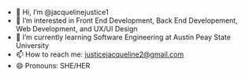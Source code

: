 - 👋 Hi, I’m @jacquelinejustice1
- 👀 I’m interested in Front End Development, Back End Developement, Web Development, and UX/UI Design
- 🌱 I’m currently learning Software Engineering at Austin Peay State University
- 📫 How to reach me: justicejacqueline2@gmail.com
- 😄 Pronouns: SHE/HER
